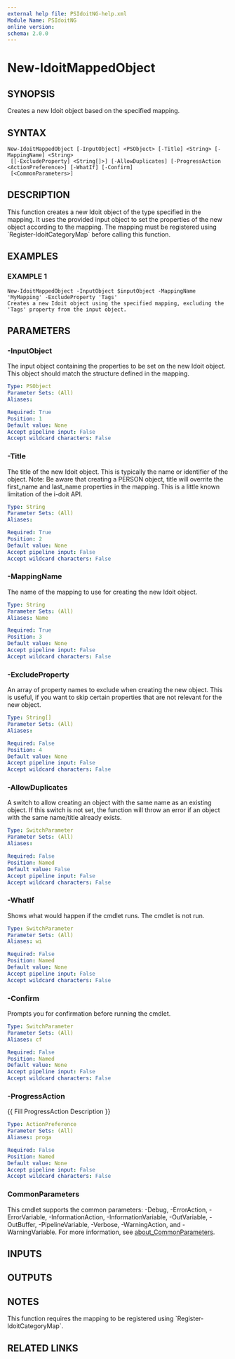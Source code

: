 ```yaml
---
external help file: PSIdoitNG-help.xml
Module Name: PSIdoitNG
online version:
schema: 2.0.0
---
```


# New-IdoitMappedObject

## SYNOPSIS
Creates a new Idoit object based on the specified mapping.

## SYNTAX

```
New-IdoitMappedObject [-InputObject] <PSObject> [-Title] <String> [-MappingName] <String>
 [[-ExcludeProperty] <String[]>] [-AllowDuplicates] [-ProgressAction <ActionPreference>] [-WhatIf] [-Confirm]
 [<CommonParameters>]
```

## DESCRIPTION
This function creates a new Idoit object of the type specified in the mapping.
It uses the provided input object to set the properties of the new object according to the mapping.
The mapping must be registered using \`Register-IdoitCategoryMap\` before calling this function.

## EXAMPLES

### EXAMPLE 1
```
New-IdoitMappedObject -InputObject $inputObject -MappingName 'MyMapping' -ExcludeProperty 'Tags'
Creates a new Idoit object using the specified mapping, excluding the 'Tags' property from the input object.
```

## PARAMETERS

### -InputObject
The input object containing the properties to be set on the new Idoit object.
This object should match the structure defined in the mapping.

```yaml
Type: PSObject
Parameter Sets: (All)
Aliases:

Required: True
Position: 1
Default value: None
Accept pipeline input: False
Accept wildcard characters: False
```

### -Title
The title of the new Idoit object.
This is typically the name or identifier of the object.
Note: Be aware that creating a PERSON object, title will overrite the first_name and last_name properties in the mapping.
      This is a little known limitation of the i-doit API.

```yaml
Type: String
Parameter Sets: (All)
Aliases:

Required: True
Position: 2
Default value: None
Accept pipeline input: False
Accept wildcard characters: False
```

### -MappingName
The name of the mapping to use for creating the new Idoit object.

```yaml
Type: String
Parameter Sets: (All)
Aliases: Name

Required: True
Position: 3
Default value: None
Accept pipeline input: False
Accept wildcard characters: False
```

### -ExcludeProperty
An array of property names to exclude when creating the new object.
This is useful, if you want to skip certain properties that are not relevant for the new object.

```yaml
Type: String[]
Parameter Sets: (All)
Aliases:

Required: False
Position: 4
Default value: None
Accept pipeline input: False
Accept wildcard characters: False
```

### -AllowDuplicates
A switch to allow creating an object with the same name as an existing object.
If this switch is not set, the function will throw an error if an object with the same name/title already exists.

```yaml
Type: SwitchParameter
Parameter Sets: (All)
Aliases:

Required: False
Position: Named
Default value: False
Accept pipeline input: False
Accept wildcard characters: False
```

### -WhatIf
Shows what would happen if the cmdlet runs.
The cmdlet is not run.

```yaml
Type: SwitchParameter
Parameter Sets: (All)
Aliases: wi

Required: False
Position: Named
Default value: None
Accept pipeline input: False
Accept wildcard characters: False
```

### -Confirm
Prompts you for confirmation before running the cmdlet.

```yaml
Type: SwitchParameter
Parameter Sets: (All)
Aliases: cf

Required: False
Position: Named
Default value: None
Accept pipeline input: False
Accept wildcard characters: False
```

### -ProgressAction
{{ Fill ProgressAction Description }}

```yaml
Type: ActionPreference
Parameter Sets: (All)
Aliases: proga

Required: False
Position: Named
Default value: None
Accept pipeline input: False
Accept wildcard characters: False
```

### CommonParameters
This cmdlet supports the common parameters: -Debug, -ErrorAction, -ErrorVariable, -InformationAction, -InformationVariable, -OutVariable, -OutBuffer, -PipelineVariable, -Verbose, -WarningAction, and -WarningVariable. For more information, see [about_CommonParameters](http://go.microsoft.com/fwlink/?LinkID=113216).

## INPUTS

## OUTPUTS

## NOTES
This function requires the mapping to be registered using \`Register-IdoitCategoryMap\`.

## RELATED LINKS
